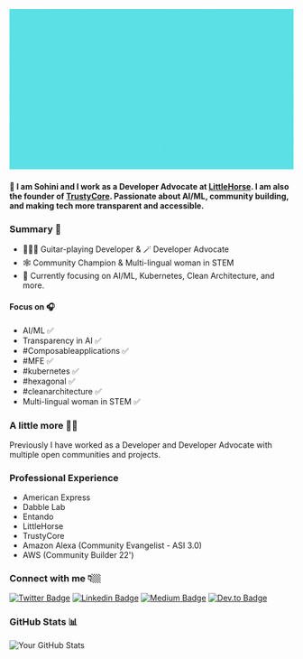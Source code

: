 <!--
**sohinipattanayak/sohinipattanayak** is a ✨ _special_ ✨ repository because its `README.md` (this file) appears on your GitHub profile.

Here are some ideas to get you started:

- 🔭 I’m currently working on ...
- 🌱 I’m currently learning ...
- 👯 I’m looking to collaborate on ...
- 🤔 I’m looking for help with ...
- 💬 Ask me about ...
- 📫 How to reach me: ...
- 😄 Pronouns: ...
- ⚡ Fun fact: ...
-->

![](/social/Videos.gif)

#### 👋 I am Sohini and I work as a Developer Advocate at [LittleHorse](https://littlehorse.dev/). I am also the founder of [TrustyCore](https://www.trustycore.com/). Passionate about AI/ML, community building, and making tech more transparent and accessible.

### Summary 📝

- 👩🏼‍💻 Guitar-playing Developer & 🪄 Developer Advocate
- 🕸️ Community Champion & Multi-lingual woman in STEM
- 🌱 Currently focusing on AI/ML, Kubernetes, Clean Architecture, and more.

#### Focus on 🎧

- AI/ML ✅
- Transparency in AI ✅
- #Composableapplications ✅
- #MFE ✅
- #kubernetes ✅
- #hexagonal ✅
- #cleanarchitecture ✅
- Multi-lingual woman in STEM ✅

### A little more 🤌🏻

Previously I have worked as a Developer and Developer Advocate with multiple open communities and projects.

### Professional Experience

- American Express
- Dabble Lab
- Entando
- LittleHorse
- TrustyCore
- Amazon Alexa (Community Evangelist - ASI 3.0)
- AWS (Community Builder 22')
  
### Connect with me 👇🏼

[![Twitter Badge](https://img.shields.io/badge/Twitter-1DA1F2?style=for-the-badge&logo=twitter&logoColor=white)](https://twitter.com/TheSohini)
[![Linkedin Badge](https://img.shields.io/badge/LinkedIn-0077B5?style=for-the-badge&logo=linkedin&logoColor=white)](https://www.linkedin.com/in/sohinipattanayak/)
[![Medium Badge](https://img.shields.io/badge/Medium-12100E?style=for-the-badge&logo=medium&logoColor=white)](https://medium.com/@sohinipattanayak/)
[![Dev.to Badge](https://img.shields.io/badge/dev.to-0A0A0A?style=for-the-badge&logo=devdotto&logoColor=white)](https://dev.to/sohinip)

### GitHub Stats 📊

![Your GitHub Stats](https://github-readme-stats.vercel.app/api?username=sohinipattanayak&show_icons=true)

